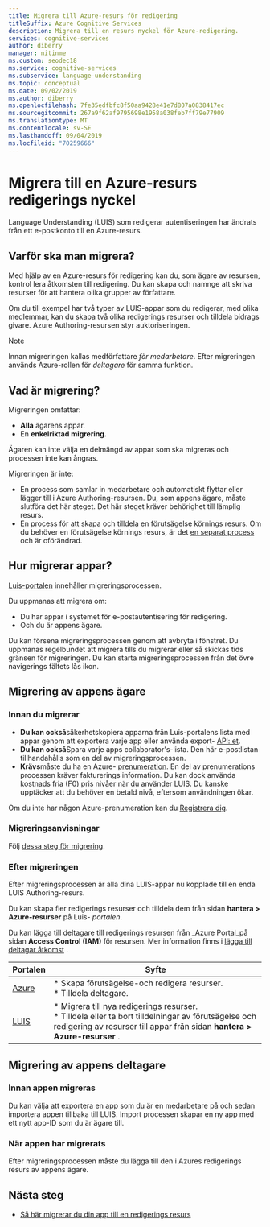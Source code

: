 ```yaml
---
title: Migrera till Azure-resurs för redigering
titleSuffix: Azure Cognitive Services
description: Migrera till en resurs nyckel för Azure-redigering.
services: cognitive-services
author: diberry
manager: nitinme
ms.custom: seodec18
ms.service: cognitive-services
ms.subservice: language-understanding
ms.topic: conceptual
ms.date: 09/02/2019
ms.author: diberry
ms.openlocfilehash: 7fe35edfbfc8f50aa9428e41e7d807a0838417ec
ms.sourcegitcommit: 267a9f62af9795698e1958a038feb7ff79e77909
ms.translationtype: MT
ms.contentlocale: sv-SE
ms.lasthandoff: 09/04/2019
ms.locfileid: "70259666"
---
```

# <a name="migrate-to-an-azure-resource-authoring-key"></a>Migrera till en Azure-resurs redigerings nyckel

Language Understanding (LUIS) som redigerar autentiseringen har ändrats från ett e-postkonto till en Azure-resurs. 

## <a name="why-migrate"></a>Varför ska man migrera?

Med hjälp av en Azure-resurs för redigering kan du, som ägare av resursen, kontrol lera åtkomsten till redigering. Du kan skapa och namnge att skriva resurser för att hantera olika grupper av författare. 

Om du till exempel har två typer av LUIS-appar som du redigerar, med olika medlemmar, kan du skapa två olika redigerings resurser och tilldela bidrags givare. Azure Authoring-resursen styr auktoriseringen. 

> [!Note]
> Innan migreringen kallas medförfattare _för medarbetare_. Efter migreringen används Azure-rollen för _deltagare_ för samma funktion.

## <a name="what-is-migrating"></a>Vad är migrering?

Migreringen omfattar:

* **Alla** ägarens appar.
* En **enkelriktad migrering.**

Ägaren kan inte välja en delmängd av appar som ska migreras och processen inte kan ångras. 

Migreringen är inte: 

* En process som samlar in medarbetare och automatiskt flyttar eller lägger till i Azure Authoring-resursen. Du, som appens ägare, måste slutföra det här steget. Det här steget kräver behörighet till lämplig resurs.
* En process för att skapa och tilldela en förutsägelse körnings resurs. Om du behöver en förutsägelse körnings resurs, är det [en separat process](/luis-how-to-azure-subscription.md#create-runtime-resource-in-the-azure-portal) och är oförändrad. 

## <a name="how-are-the-apps-migrating"></a>Hur migrerar appar?

[Luis-portalen](https://www.luis.ai) innehåller migreringsprocessen. 

Du uppmanas att migrera om:

* Du har appar i systemet för e-postautentisering för redigering.
* Och du är appens ägare. 

Du kan försena migreringsprocessen genom att avbryta i fönstret. Du uppmanas regelbundet att migrera tills du migrerar eller så skickas tids gränsen för migreringen. Du kan starta migreringsprocessen från det övre navigerings fältets lås ikon.

## <a name="migration-for-the-app-owner"></a>Migrering av appens ägare

### <a name="before-you-migrate"></a>Innan du migrerar

* **Du kan också**säkerhetskopiera apparna från Luis-portalens lista med appar genom att exportera varje app eller använda export- [API: et](https://westus.dev.cognitive.microsoft.com/docs/services/5890b47c39e2bb17b84a55ff/operations/5890b47c39e2bb052c5b9c40).
* **Du kan också**Spara varje apps collaborator's-lista. Den här e-postlistan tillhandahålls som en del av migreringsprocessen.
* **Krävs**måste du ha en Azure- [prenumeration](https://azure.microsoft.com/free/). En del av prenumerations processen kräver fakturerings information. Du kan dock använda kostnads fria (F0) pris nivåer när du använder LUIS. Du kanske upptäcker att du behöver en betald nivå, eftersom användningen ökar. 

Om du inte har någon Azure-prenumeration kan du [Registrera dig](https://azure.microsoft.com/free/). 

### <a name="migration-steps"></a>Migreringsanvisningar

Följ [dessa steg för migrering](luis-migration-authoring-steps.md).

### <a name="after-you-migrate"></a>Efter migreringen 

Efter migreringsprocessen är alla dina LUIS-appar nu kopplade till en enda LUIS Authoring-resurs.

Du kan skapa fler redigerings resurser och tilldela dem från sidan **hantera > Azure-resurser** på Luis- _portalen_. 

Du kan lägga till deltagare till redigerings resursen från _Azure Portal_på sidan **Access Control (IAM)** för resursen. Mer information finns i [lägga till deltagar åtkomst](luis-migration-authoring-steps.md#after-the-migration-process-add-contributors-to-your-authoring-resource) .

|Portalen|Syfte|
|--|--|
|[Azure](https://azure.microsoft.com/free/)|* Skapa förutsägelse-och redigera resurser.<br>* Tilldela deltagare.|
|[LUIS](https://www.luis.ai)|* Migrera till nya redigerings resurser.<br>* Tilldela eller ta bort tilldelningar av förutsägelse och redigering av resurser till appar från sidan **hantera > Azure-resurser** .| 

## <a name="migration-for-the-app-contributor"></a>Migrering av appens deltagare

### <a name="before-the-app-is-migrated"></a>Innan appen migreras

Du kan välja att exportera en app som du är en medarbetare på och sedan importera appen tillbaka till LUIS. Import processen skapar en ny app med ett nytt app-ID som du är ägare till.

### <a name="after-the-app-is-migrated"></a>När appen har migrerats

Efter migreringsprocessen måste du lägga till den i Azures redigerings resurs av appens ägare.  

## <a name="next-steps"></a>Nästa steg

* [Så här migrerar du din app till en redigerings resurs](luis-migration-authoring-steps.md)